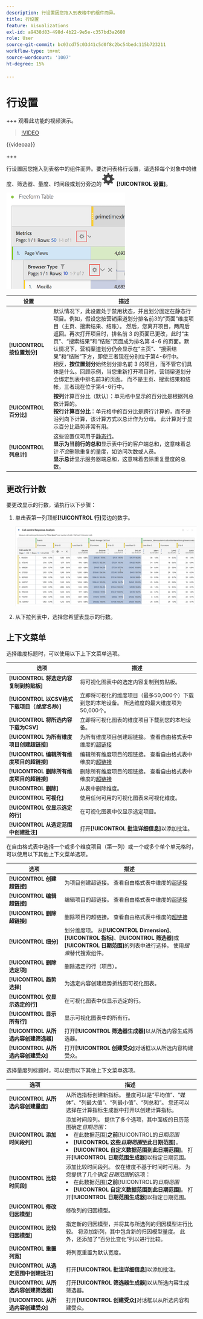 ```yaml
---
description: 行设置因您拖入到表格中的组件而异。
title: 行设置
feature: Visualizations
exl-id: a9438d83-498d-4b22-9e5e-c357bd3a2680
role: User
source-git-commit: bc03cd75c03d41c5d0f8c2bc54bedc115b723211
workflow-type: tm+mt
source-wordcount: '1007'
ht-degree: 15%

---
```


# 行设置

+++ 观看此功能的视频演示。

>[!VIDEO](https://video.tv.adobe.com/v/40382/?quality=12)

{{videoaa}}

+++

行设置因您拖入到表格中的组件而异。要访问表格行设置，请选择每个对象中的维度、筛选器、量度、时间段或划分旁边的![设置](/help/assets/icons/Setting.svg) **[!UICONTROL 设置]**。

![自由格式表突出显示指标的“设置”图标](assets/row-settings.png)

| 设置 | 描述 |
| --- | --- |
| **[!UICONTROL 按位置划分]** | 默认情况下，此设置处于禁用状态，并且划分固定在静态行项目。例如，假设您按营销渠道划分排名前3的“页面”维度项目（主页、搜索结果、结账）。 然后，您离开项目，两周后返回。再次打开项目时，排名前 3 的页面已更改，此时“主页”、“搜索结果”和“结账”页面成为排名第 4-6 的页面。默认情况下，营销渠道划分仍会显示在“主页”、“搜索结果”和“结账”下方，即使三者现在分别位于第4-6行中。 <br>相反，**按位置划分**&#x200B;始终划分排名前 3 的项目，而不管它们具体是什么。回顾示例，当您重新打开项目时，营销渠道划分会绑定到表中排名前3的页面。 而不是主页、搜索结果和结帐，三者现在位于第4-6行中。 |
| **[!UICONTROL 百分比]** | **按列**&#x200B;计算百分比（默认）：单元格中显示的百分比是根据列总数计算的。 <br>**按行计算百分比**：单元格中的百分比是跨行计算的，而不是沿列向下计算，该计算方式以总计作为分母。 此计算对于显示百分比趋势非常有用。 |
| **[!UICONTROL 列总计]** | 这些设置仅可用于[静态行](/help/analysis-workspace/visualizations/freeform-table/column-row-settings/manual-vs-dynamic-rows.md)。<br> **显示为当前行的总和**&#x200B;显示表中行的客户端总和，这意味着总计&#x200B;*不会*&#x200B;删除重复的量度，如访问次数或人员。<br> **显示总计**&#x200B;显示服务器端总和，这意味着去除重复量度的总数。 |

## 更改行计数

要更改显示的行数，请执行以下步骤：

1. 单击表第一列顶部&#x200B;**[!UICONTROL 行]**&#x200B;旁边的数字。

   ![自由格式表，显示所显示行数的下拉列表。 已选择400行。](assets/change-row-count.gif)

1. 从下拉列表中，选择您希望表显示的行数。


## 上下文菜单

选择维度标题时，可以使用以下上下文菜单选项。

| 选项 | 描述 |
| --- | --- |
| **[!UICONTROL 将选定内容复制到剪贴板]** | 将可视化图表中的选定内容复制到剪贴板。 |
| **[!UICONTROL 以CSV格式下载项目（*维度名称*）]** | 立即将可视化的维度项目（最多50,000个）下载到您的本地设备。 所选维度的最大维度项为50,000个。 |
| **[!UICONTROL 将所选内容下载为CSV]** | 立即将可视化图表的维度项目下载到您的本地设备。 |
| **[!UICONTROL 为所有维度项目创建超链接]** | 为所有维度项目创建超链接。 查看自由格式表中维度的[超链接](../freeform-table-hyperlinks.md) |
| **[!UICONTROL 编辑所有维度项目的超链接]** | 编辑所有维度项目的超链接。 查看自由格式表中维度的[超链接](../freeform-table-hyperlinks.md) |
| **[!UICONTROL 删除所有维度项目的超链接]** | 删除所有维度项目的超链接。 查看自由格式表中维度的[超链接](../freeform-table-hyperlinks.md) |
| **[!UICONTROL 删除]** | 从表中删除维度。 |
| **[!UICONTROL 可视化]** | 使用任何可用的可视化图表来可视化维度。 |
| **[!UICONTROL 仅显示选定的行]** | 在可视化图表中仅显示选定项目。 |
| **[!UICONTROL 从选定范围中创建批注]** | 打开&#x200B;**[!UICONTROL 批注详细信息]**&#x200B;以添加批注。 |


在自由格式表中选择一个或多个维度项目（第一列）或一个或多个单个单元格时，可以使用以下其他上下文菜单选项。

| 选项 | 描述 |
| --- | --- |
| **[!UICONTROL 创建超链接]** | 为项目创建超链接。 查看自由格式表中维度的[超链接](../freeform-table-hyperlinks.md) |
| **[!UICONTROL 编辑超链接]** | 编辑项目的超链接。 查看自由格式表中维度的[超链接](../freeform-table-hyperlinks.md) |
| **[!UICONTROL 删除超链接]** | 删除项目的超链接。 查看自由格式表中维度的[超链接](../freeform-table-hyperlinks.md) |
| **[!UICONTROL 细分]** | 划分维度项。 从&#x200B;**[!UICONTROL Dimension]**、**[!UICONTROL 指标]**、**[!UICONTROL 筛选器]**&#x200B;或&#x200B;**[!UICONTROL 日期范围]**&#x200B;的列表中进行选择。 使用&#x200B;*搜索*&#x200B;替代搜索组件。 |
| **[!UICONTROL 删除选定项]** | 删除选定的行（项目）。 |
| **[!UICONTROL 趋势选择]** | 为选定内容创建趋势折线图可视化图表。 |
| **[!UICONTROL 仅显示选定的行]** | 在可视化图表中仅显示选定的行。 |
| **[!UICONTROL 显示所有行]** | 显示可视化图表中的所有行。 |
| **[!UICONTROL 从所选内容创建筛选器]** | 打开&#x200B;**[!UICONTROL 筛选器生成器]**&#x200B;以从所选内容生成筛选器。 |
| **[!UICONTROL 从所选内容创建受众]** | 打开&#x200B;**[!UICONTROL 创建受众]**&#x200B;对话框以从所选内容构建受众。 |

选择量度列标题时，可以使用以下其他上下文菜单选项。

| 选项 | 描述 |
|---|---|
| **[!UICONTROL 从所选内容创建量度]** | 从所选指标创建新指标。 量度可以是“平均值”、“媒体”、“列最大值”、“列最小值”、“列总和”。 您还可以选择在计算指标生成器中打开以创建计算指标。 |
| **[!UICONTROL 添加时间段列]** | 添加时间段列。 提供了多个选项，其中面板的日历范围确定&#x200B;*日期范围*： <li>在此数据范围&#x200B;]**之前**[!UICONTROL &#x200B;的&#x200B;*日期范围*</li><li>**[!UICONTROL 这些&#x200B;*日期范围*至此日期范围]**。</li><li>**[!UICONTROL 自定义数据范围到此日期范围]**。 打开&#x200B;**[!UICONTROL 日期范围生成器]**&#x200B;以指定日期范围。</li> |
| **[!UICONTROL 比较时间段]** | 添加比较时间段列。 仅在维度不基于时间时可用。 为您提供了几个确定&#x200B;*日期范围*&#x200B;的选项： <li>在此数据范围&#x200B;]**之前**[!UICONTROL &#x200B;的&#x200B;*日期范围*</li><li>**[!UICONTROL 自定义数据范围到此日期范围]**。 打开&#x200B;**[!UICONTROL 日期范围生成器]**&#x200B;以指定日期范围。</li> |
| **[!UICONTROL 修改归因模型]** | 修改列的归因模型。 |
| **[!UICONTROL 比较归因模型]** | 指定新的归因模型，并将其与所选列的归因模型进行比较。 将添加新列，其中包含新的归因模型量度。 此外，还添加了“百分比变化”列以进行比较。 |
| **[!UICONTROL 重置列宽]** | 将列宽重置为默认宽度。 |
| **[!UICONTROL 从选定范围中创建批注]** | 打开&#x200B;**[!UICONTROL 批注详细信息]**&#x200B;以添加批注。 |
| **[!UICONTROL 从所选内容创建筛选器]** | 打开&#x200B;**[!UICONTROL 筛选器生成器]**&#x200B;以从所选内容生成筛选器。 |
| **[!UICONTROL 从所选内容创建受众]** | 打开&#x200B;**[!UICONTROL 创建受众]**&#x200B;对话框以从所选内容构建受众。 |
